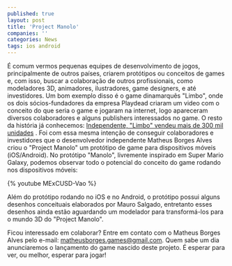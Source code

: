 ```yaml
---
published: true
layout: post
title: 'Project Manolo'
companies: ''
categories: News
tags: ios android
---
```

É comum vermos pequenas equipes de desenvolvimento de jogos, principalmente de outros países, criarem protótipos ou conceitos de games e, com isso, buscar a colaboração de outros profissionais, como modeladores 3D, animadores, ilustradores, game designers, e até investidores. Um bom exemplo disso é o game dinamarquês "Limbo", onde os dois sócios-fundadores da empresa Playdead criaram um video com o conceito do que seria o game e jogaram na internet, logo apareceram diversos colaboradores e alguns publishers interessados no game. O resto da história já conhecemos: <a href="http://jogos.uol.com.br/xbox360/ultnot/2010/08/20/ult4101u2667.jhtm" target="_blank">Independente, "Limbo" vendeu mais de 300 mil unidades</a>
.
Foi com essa mesma intenção de conseguir colaboradores e investidores que o desenvolvedor independente Matheus Borges Alves criou o "Project Manolo" um protótipo de game para dispositivos móveis (iOS/Android). No protótipo "Manolo", livremente inspirado em Super Mario Galaxy, podemos observar todo o potencial do conceito do game rodando nos dispositivos móveis:
 


{% youtube MExCUSD-Vao %}

 
Além do protótipo rodando no iOS e no Android, o protótipo possui alguns desenhos conceituais elaborados por Mauro Salgado, entretanto esses desenhos ainda estão aguardando um modelador para transformá-los para o mundo 3D do "Project Manolo".
 


 
Ficou interessado em colaborar? Entre em contato com o Matheus Borges Alves pelo e-mail: matheusborges.games@gmail.com.
Quem sabe um dia anunciaremos o lançamento do game nascido deste projeto. É esperar para ver, ou melhor, esperar para jogar!
 
